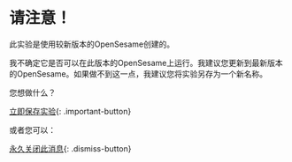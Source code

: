 # 请注意！

此实验是使用较新版本的OpenSesame创建的。

我不确定它是否可以在此版本的OpenSesame上运行。我建议您更新到最新版本的OpenSesame。如果做不到这一点，我建议您将实验另存为一个新名称。

您想做什么？

[立即保存实验](opensesame://action.save){: .important-button} <br />

或者您可以：

[永久关闭此消息](opensesame://event.os4n_dismiss_old_experiment){: .dismiss-button}